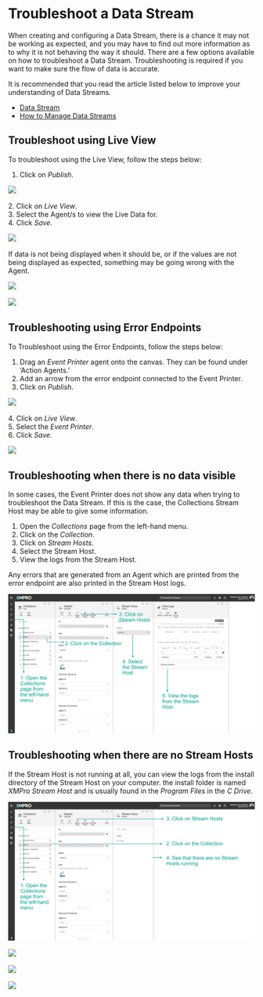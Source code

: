# Troubleshoot a Data Stream

When creating and configuring a Data Stream, there is a chance it may not be working as expected, and you may have to find out more information as to why it is not behaving the way it should. There are a few options available on how to troubleshoot a Data Stream. Troubleshooting is required if you want to make sure the flow of data is accurate.

<!-- unsupported tag removed -->
It is recommended that you read the article listed below to improve your understanding of Data Streams.

* [Data Stream](../../concepts/data-stream/)
* [How to Manage Data Streams](manage-data-streams.md)
<!-- unsupported tag removed -->

## Troubleshoot using Live View

To troubleshoot using the Live View, follow the steps below:

1. Click on _Publish_.

![](<../../.gitbook/assets/TS\_1 (1).png>)

&#x20;   2\. Click on _Live View_.\
&#x20;   3\. Select the Agent/s to view the Live Data for.\
&#x20;   4\. Click _Save_.

![](<../../.gitbook/assets/TS\_2 (1).png>)

<!-- unsupported tag removed -->
If data is not being displayed when it should be, or if the values are not being displayed as expected, something may be going wrong with the Agent.
<!-- unsupported tag removed -->

![](../../.gitbook/assets/TS\_3.png)

![](../../.gitbook/assets/TS\_4.png)

## Troubleshooting using Error Endpoints

To Troubleshoot using the Error Endpoints, follow the steps below:

1. Drag an _Event Printer_ agent onto the canvas. They can be found under ‘Action Agents.’
2. Add an arrow from the error endpoint connected to the Event Printer.
3. Click on _Publish_.

![](<../../.gitbook/assets/TS\_5 (1).png>)

&#x20;   4\. Click on _Live View_.\
&#x20;   5\. Select the _Event Printer_.\
&#x20;   6\. Click _Save_.

![](../../.gitbook/assets/TS\_6.png)

## Troubleshooting when there is no data visible

In some cases, the Event Printer does not show any data when trying to troubleshoot the Data Stream. If this is the case, the Collections Stream Host may be able to give some information. &#x20;

1. Open the _Collections_ page from the left-hand menu.
2. Click on the _Collection_.
3. Click on _Stream Hosts_.
4. Select the Stream Host.
5. View the logs from the Stream Host.

<!-- unsupported tag removed -->
Any errors that are generated from an Agent which are printed from the error endpoint are also printed in the Stream Host logs.&#x20;
<!-- unsupported tag removed -->

![](<../../.gitbook/assets/image (1005).png>)

## Troubleshooting when there are no Stream Hosts

If the Stream Host is not running at all, you can view the logs from the install directory of the Stream Host on your computer. the install folder is named _XMPro Stream Host_ and is usually found in the _Program Files_ in the _C Drive_.

![](<../../.gitbook/assets/image (1333).png>)

![](../../.gitbook/assets/Troubleshoot\_9.png)

![](../../.gitbook/assets/Troubleshoot\_10.png)

![](../../.gitbook/assets/Troubleshoot\_11.png)
